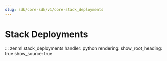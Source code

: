```yaml
---
slug: sdk/core-sdk/v1/core-stack_deployments
---
```


# Stack Deployments

::: zenml.stack_deployments
    handler: python
    rendering:
      show_root_heading: true
      show_source: true
